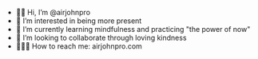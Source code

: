 - 👋🏻 Hi, I’m @airjohnpro
- 👀 I’m interested in being more present
- 🌱 I’m currently learning mindfulness and practicing "the power of now"
- 💞️ I’m looking to collaborate through loving kindness
- 👨🏼‍💻 How to reach me: airjohnpro.com

<!---
airjohnpro/airjohnpro is a ✨ special ✨ repository because its `README.md` (this file) appears on your GitHub profile.
You can click the Preview link to take a look at your changes.
--->
